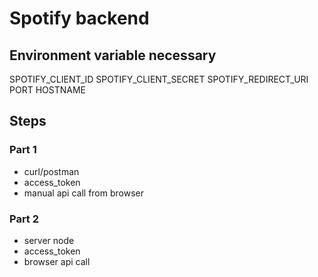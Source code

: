 # Spotify backend

## Environment variable necessary

SPOTIFY_CLIENT_ID
SPOTIFY_CLIENT_SECRET
SPOTIFY_REDIRECT_URI
PORT
HOSTNAME

## Steps

### Part 1

- curl/postman
- access_token
- manual api call from browser

### Part 2

- server node
- access_token
- browser api call
